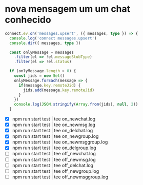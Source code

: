 
# nova mensagem um um chat conhecido
```typescript
connect.ev.on('messages.upsert', ({ messages, type }) => {
  console.log('connect messages.upsert')
  console.dir({ messages, type })

  const onlyMessage = messages
    .filter(el => !el.messageStubType)
    .filter(el => !el.status)

  if (onlyMessage.length > 0) {
    const jids = new Set()
    onlyMessage.forEach(message => {
      if(message.key.remoteJid) {
        jids.add(message.key.remoteJid)
      }
    })
    console.log(JSON.stringify(Array.from(jids), null, 2))
  }
```
- [x] npm run start test | tee on_newchat.log
- [x] npm run start test | tee on_newmsg.log
- [x] npm run start test | tee on_delchat.log
- [x] npm run start test | tee on_newgroup.log
- [x] npm run start test | tee on_newmsggroup.log
- [x] npm run start test | tee on_delgroup.log
- [ ] npm run start test | tee off_newchat.log
- [ ] npm run start test | tee off_newmsg.log
- [ ] npm run start test | tee off_delchat.log
- [ ] npm run start test | tee off_newgroup.log
- [ ] npm run start test | tee off_newmsggroup.log